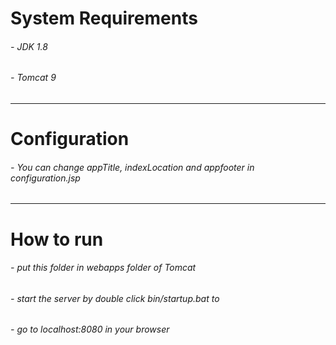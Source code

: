 <h1>System Requirements</h1>
<h6>- JDK 1.8</h6>
<h6>- Tomcat 9</h6>
<hr>
<h1>Configuration</h1>
<h6>- You can change appTitle, indexLocation and appfooter in configuration.jsp</h6>
<hr>
<h1>How to run</h1>
<h6>- put this folder in webapps folder of Tomcat</h6>
<h6>- start the server by double click bin/startup.bat to</h6>
<h6>- go to localhost:8080 in your browser</h6>